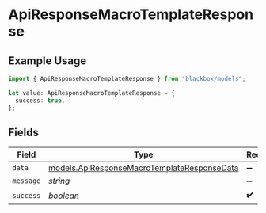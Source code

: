 # ApiResponseMacroTemplateResponse

## Example Usage

```typescript
import { ApiResponseMacroTemplateResponse } from "blackbox/models";

let value: ApiResponseMacroTemplateResponse = {
  success: true,
};
```

## Fields

| Field                                                                                            | Type                                                                                             | Required                                                                                         | Description                                                                                      |
| ------------------------------------------------------------------------------------------------ | ------------------------------------------------------------------------------------------------ | ------------------------------------------------------------------------------------------------ | ------------------------------------------------------------------------------------------------ |
| `data`                                                                                           | [models.ApiResponseMacroTemplateResponseData](../models/apiresponsemacrotemplateresponsedata.md) | :heavy_minus_sign:                                                                               | N/A                                                                                              |
| `message`                                                                                        | *string*                                                                                         | :heavy_minus_sign:                                                                               | N/A                                                                                              |
| `success`                                                                                        | *boolean*                                                                                        | :heavy_check_mark:                                                                               | N/A                                                                                              |
